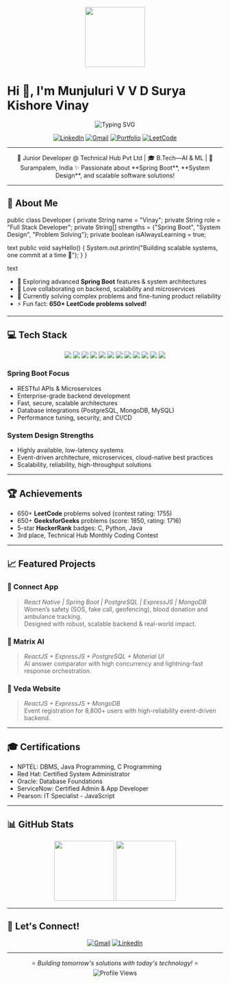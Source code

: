 <div align="center">
  <img height="140" src="https://camo.githubusercontent.com/62da68eb62b1e5f175f7d1f0191dd89a653d7908feb22d37d4a0ab07365d6791/68747470733a2f2f6d656469612e67696679632e636f6d2f6d656469612f4d3967624264396e6244724f5475314d71782f67697068792e676966" />
</div>

# Hi 👋, I'm Munjuluri V V D Surya Kishore Vinay

<div align="center">
  <img src="https://readme-typing-svg.herokuapp.com?font=Fira+Code&pause=1000&color=00D9FF&center=true&vCenter=true&width=435&lines=Full+Stack+Dev+%7C+Spring+Boot+Expert+%7C+System+Design+Enthusiast" alt="Typing SVG" />
</div>

<div align="center">
  
[![LinkedIn](https://img.shields.io/badge/LinkedIn-%230077B5.svg?logo=linkedin&logoColor=white)](https://linkedin.com/in/yourprofile)
[![Gmail](https://img.shields.io/badge/Gmail-D14836?logo=gmail&logoColor=white)](mailto:vinaykishore2512@gmail.com)
[![Portfolio](https://img.shields.io/badge/Portfolio-FF5722?logo=todoist&logoColor=white)](https://yourportfolio.com)
[![LeetCode](https://img.shields.io/badge/LeetCode-000000?logo=LeetCode&logoColor=#d16c06)](https://leetcode.com/yourprofile)

</div>

---

<div align="center">
  🎯 Junior Developer @ Technical Hub Pvt Ltd | 🎓 B.Tech—AI & ML | 📍 Surampalem, India  
  ✨ Passionate about **Spring Boot**, **System Design**, and scalable software solutions!
</div>

---

## 🚀 About Me

public class Developer {
private String name = "Vinay";
private String role = "Full Stack Developer";
private String[] strengths = {"Spring Boot", "System Design", "Problem Solving"};
private boolean isAlwaysLearning = true;

text
public void sayHello() {
System.out.println("Building scalable systems, one commit at a time 🚀");
}
}

text

- 🌱 Exploring advanced **Spring Boot** features & system architectures
- 🔗 Love collaborating on backend, scalability and microservices
- 🔭 Currently solving complex problems and fine-tuning product reliability
- ⚡ Fun fact: **650+ LeetCode problems solved!**

---

## 💻 Tech Stack

<p align="center">
  <img src="https://img.shields.io/badge/Java-%23ED8B00.svg?style=for-the-badge&logo=openjdk&logoColor=white"/>
  <img src="https://img.shields.io/badge/Python-3670A0?style=for-the-badge&logo=python&logoColor=ffdd54"/>
  <img src="https://img.shields.io/badge/C-%2300599C.svg?style=for-the-badge&logo=c&logoColor=white"/>
  <img src="https://img.shields.io/badge/Spring%20Boot-6DB33F?style=for-the-badge&logo=spring&logoColor=white"/>
  <img src="https://img.shields.io/badge/React-20232A.svg?logo=react&logoColor=61DAFB&style=for-the-badge"/>
  <img src="https://img.shields.io/badge/Next-black?style=for-the-badge&logo=next.js&logoColor=white"/>
  <img src="https://img.shields.io/badge/Express.js-404d59?style=for-the-badge&logo=express&logoColor=white"/>
  <img src="https://img.shields.io/badge/MySQL-4479A1?style=for-the-badge&logo=mysql&logoColor=white"/>
  <img src="https://img.shields.io/badge/MongoDB-4ea94b?style=for-the-badge&logo=mongodb&logoColor=white"/>
  <img src="https://img.shields.io/badge/Postgres-316192.svg?style=for-the-badge&logo=postgresql&logoColor=white"/>
  <img src="https://img.shields.io/badge/Git-F05033?style=for-the-badge&logo=git&logoColor=white"/>
  <img src="https://img.shields.io/badge/Postman-FF6C37?style=for-the-badge&logo=postman&logoColor=white"/>
</p>

### Spring Boot Focus

- RESTful APIs & Microservices
- Enterprise-grade backend development
- Fast, secure, scalable architectures
- Database integrations (PostgreSQL, MongoDB, MySQL)
- Performance tuning, security, and CI/CD

### System Design Strengths

- Highly available, low-latency systems
- Event-driven architecture, microservices, cloud-native best practices
- Scalability, reliability, high-throughput solutions

---

## 🏆 Achievements

- 650+ **LeetCode** problems solved (contest rating: 1755)
- 650+ **GeeksforGeeks** problems (score: 1850, rating: 1716)
- 5-star **HackerRank** badges: C, Python, Java
- 3rd place, Technical Hub Monthly Coding Contest

---

## 📈 Featured Projects

### 🚨 Connect App

> _React Native | Spring Boot | PostgreSQL | ExpressJS | MongoDB_  
> Women’s safety (SOS, fake call, geofencing), blood donation and ambulance tracking.  
> Designed with robust, scalable backend & real-world impact.

### 🤖 Matrix AI

> _ReactJS + ExpressJS + PostgreSQL + Material UI_  
> AI answer comparator with high concurrency and lightning-fast response orchestration.

### 🎪 Veda Website

> _ReactJS + ExpressJS + MongoDB_  
> Event registration for 8,800+ users with high-reliability event-driven backend.

---

## 🎓 Certifications

- NPTEL: DBMS, Java Programming, C Programming
- Red Hat: Certified System Administrator
- Oracle: Database Foundations
- ServiceNow: Certified Admin & App Developer
- Pearson: IT Specialist - JavaScript

---

## 📊 GitHub Stats

<p align="center">
  <img src="https://github-readme-stats.vercel.app/api?username=VinayKishore25&show_icons=true&theme=radical" height="140"/>
  <img src="https://github-readme-streak-stats.herokuapp.com/?user=VinayKishore25&theme=radical" height="140"/>
</p>

---

## 🤝 Let's Connect!

<div align="center">
  
[![Gmail](https://img.shields.io/badge/Email-vinaykishore2512@gmail.com-red?style=for-the-badge&logo=gmail)](mailto:vinaykishore2512@gmail.com)
[![LinkedIn](https://img.shields.io/badge/LinkedIn-Connect-blue?style=for-the-badge&logo=linkedin)](https://www.linkedin.com/in/vinaykishore2512/)

</div>

---

<div align="center">

⭐ _Building tomorrow's solutions with today's technology!_ ⭐  
![Profile Views](https://komarev.com/ghpvc/?username=VinayKishore25&color=brightgreen&style=for-the-badge)

</div>

